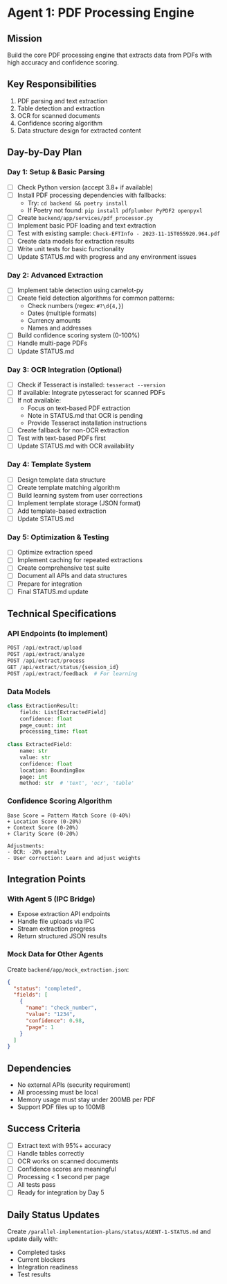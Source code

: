 # Agent 1: PDF Processing Engine

## Mission
Build the core PDF processing engine that extracts data from PDFs with high accuracy and confidence scoring.

## Key Responsibilities
1. PDF parsing and text extraction
2. Table detection and extraction
3. OCR for scanned documents
4. Confidence scoring algorithm
5. Data structure design for extracted content

## Day-by-Day Plan

### Day 1: Setup & Basic Parsing
- [ ] Check Python version (accept 3.8+ if available)
- [ ] Install PDF processing dependencies with fallbacks:
  - Try: `cd backend && poetry install`
  - If Poetry not found: `pip install pdfplumber PyPDF2 openpyxl`
- [ ] Create `backend/app/services/pdf_processor.py`
- [ ] Implement basic PDF loading and text extraction
- [ ] Test with existing sample: `Check-EFTInfo - 2023-11-15T055920.964.pdf`
- [ ] Create data models for extraction results
- [ ] Write unit tests for basic functionality
- [ ] Update STATUS.md with progress and any environment issues

### Day 2: Advanced Extraction
- [ ] Implement table detection using camelot-py
- [ ] Create field detection algorithms for common patterns:
  - Check numbers (regex: `#?\d{4,}`)
  - Dates (multiple formats)
  - Currency amounts
  - Names and addresses
- [ ] Build confidence scoring system (0-100%)
- [ ] Handle multi-page PDFs
- [ ] Update STATUS.md

### Day 3: OCR Integration (Optional)
- [ ] Check if Tesseract is installed: `tesseract --version`
- [ ] If available: Integrate pytesseract for scanned PDFs
- [ ] If not available: 
  - Focus on text-based PDF extraction
  - Note in STATUS.md that OCR is pending
  - Provide Tesseract installation instructions
- [ ] Create fallback for non-OCR extraction
- [ ] Test with text-based PDFs first
- [ ] Update STATUS.md with OCR availability

### Day 4: Template System
- [ ] Design template data structure
- [ ] Create template matching algorithm
- [ ] Build learning system from user corrections
- [ ] Implement template storage (JSON format)
- [ ] Add template-based extraction
- [ ] Update STATUS.md

### Day 5: Optimization & Testing
- [ ] Optimize extraction speed
- [ ] Implement caching for repeated extractions
- [ ] Create comprehensive test suite
- [ ] Document all APIs and data structures
- [ ] Prepare for integration
- [ ] Final STATUS.md update

## Technical Specifications

### API Endpoints (to implement)
```python
POST /api/extract/upload
POST /api/extract/analyze
POST /api/extract/process
GET /api/extract/status/{session_id}
POST /api/extract/feedback  # For learning
```

### Data Models
```python
class ExtractionResult:
    fields: List[ExtractedField]
    confidence: float
    page_count: int
    processing_time: float
    
class ExtractedField:
    name: str
    value: str
    confidence: float
    location: BoundingBox
    page: int
    method: str  # 'text', 'ocr', 'table'
```

### Confidence Scoring Algorithm
```
Base Score = Pattern Match Score (0-40%)
+ Location Score (0-20%)  
+ Context Score (0-20%)
+ Clarity Score (0-20%)

Adjustments:
- OCR: -20% penalty
- User correction: Learn and adjust weights
```

## Integration Points

### With Agent 5 (IPC Bridge)
- Expose extraction API endpoints
- Handle file uploads via IPC
- Stream extraction progress
- Return structured JSON results

### Mock Data for Other Agents
Create `backend/app/mock_extraction.json`:
```json
{
  "status": "completed",
  "fields": [
    {
      "name": "check_number",
      "value": "1234",
      "confidence": 0.98,
      "page": 1
    }
  ]
}
```

## Dependencies
- No external APIs (security requirement)
- All processing must be local
- Memory usage must stay under 200MB per PDF
- Support PDF files up to 100MB

## Success Criteria
- [ ] Extract text with 95%+ accuracy
- [ ] Handle tables correctly
- [ ] OCR works on scanned documents
- [ ] Confidence scores are meaningful
- [ ] Processing < 1 second per page
- [ ] All tests pass
- [ ] Ready for integration by Day 5

## Daily Status Updates
Create `/parallel-implementation-plans/status/AGENT-1-STATUS.md` and update daily with:
- Completed tasks
- Current blockers
- Integration readiness
- Test results